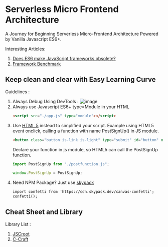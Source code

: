 # Serverless Micro Frontend Architecture

A Journey for Beginning Serverless Micro-Frontend Architecture Powered by Vanilla Javascript ES6+.

Interesting Articles:
1. [Does ES6 make JavaScript frameworks obsolete?](https://stackoverflow.blog/2021/11/10/does-es6-make-javascript-frameworks-obsolete/)
2. [Framework Benchmark](https://krausest.github.io/js-framework-benchmark/current.html)

## Keep clean and clear with Easy Learning Curve
Guidelines :
1. Always Debug Using DevTools :
   ![image](https://github.com/vanillajskit/vanillajskit.github.io/assets/11188109/b728d0c1-f610-4baf-ac72-29688730fde1)
2. Always use Javascript ES6+ type=Module in your HTML
   ```html
   <script src="./app.js" type="module"></script>
   ```
3. Use [HTML 5](https://www.tutorialspoint.com/html5/index.htm) instead to simplified your script.
   Example using HTML5 event onclick, calling a function with name PostSignUp() in JS module.
   ```html
   <button class="button is-link is-light" type="submit" id="button" onclick="PostSignUp()">Submit</button>
   ```
   Declare your function in js module, so HTML5 can call the PostSignUp function.
   ```js
   import PostSignUp from "./postfunction.js";
   
   window.PostSignUp = PostSignUp;
   ```
5. Need NPM Package? Just use [skypack](https://www.skypack.dev/)
   ```html
   import confetti from 'https://cdn.skypack.dev/canvas-confetti';
   confetti();
   ```

## Cheat Sheet and Library

Library List :
1. [JSCroot](https://jscroot.github.io/)
2. [C-Craft](https://c-craftjs.github.io/)
